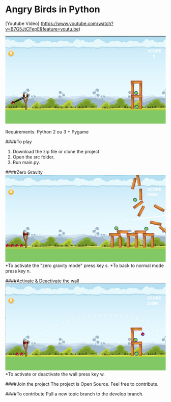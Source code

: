 Angry Birds in Python
========
[Youtube Video] (https://www.youtube.com/watch?v=B7G5JtCFepE&feature=youtu.be)

![Alt text](/resources/images/angry-birds-image.png?raw=true "angry-birds")

Requirements: Python 2 ou 3 + Pygame

####To play
1. Download the zip file or clone the project.
3. Open the src folder.
4. Run main.py.

####Zero Gravity
![Alt text](/resources/images/gravity-zero.png?raw=true "angry-birds")
*To activate the "zero gravity mode" press key s.
*To back to normal mode press key n.

####Activate &  Deactivate the wall
![Alt text](/resources/images/walls.png?raw=true "angry-birds")
*To activate or deactivate the wall press key w.

####Join the project
The project is Open Source. Feel free to contribute.

####To contribute
Pull a new topic branch to the develop branch.
